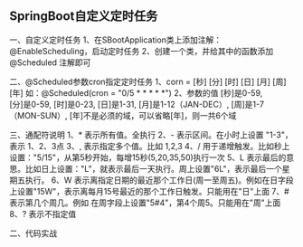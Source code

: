 
## SpringBoot自定义定时任务

一、自定义定时任务
	1、在SBootApplication类上添加注解：@EnableScheduling，启动定时任务
	2、创建一个类，并给其中的函数添加 @Scheduled 注解即可
    
二、@Scheduled参数cron指定定时任务
	1、corn = [秒] [分] [时] [日] [月] [周] [年]
		 如：@Scheduled(cron = "0/5 *  *  *  *  *")
	2、参数的值
		[秒]是0-59, 	
		[分]是0-59,
		[时]是0-23, 
		[日]是1-31,
		[月]是1-12（JAN-DEC）, 
		[周]是1-7 （MON-SUN）,
		[年]不是必须的域，可以省略[年]，则一共6个域
		
三、通配符说明
	1、* 表示所有值。全执行
	2、- 表示区间。在小时上设置 "1-3"，表示 1、2、3点
	3、, 表示指定多个值。比如 1,2,3
	4、/ 用于递增触发。比如秒上设置："5/15"，从第5秒开始，每增15秒(5,20,35,50)执行一次
	5、L 表示最后的意思。比如日上设置："L"，就表示最后一天执行。周上设置"6L"，表示最后一个星期五执行。
	6、W 表示离指定日期的最近那个工作日(周一至周五)。例如在日字段上设置"15W"，表示离每月15号最近的那个工作日触发。只能用在"日"上面
	7、# 表示第几个周几。例如 在周字段上设置"5#4"，第4个周5。只能用在"周"上面
	8、? 表示不指定值
	
	
二、代码实战



